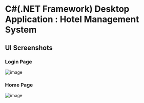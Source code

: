 # C#(.NET Framework) Desktop Application :  Hotel Management System
<h2> UI Screenshots </h2>

<h3>Login Page</h3>

![image](https://user-images.githubusercontent.com/81382178/174803475-eb6e0087-e0b4-43d8-831c-881fff9660d3.png)

<h3>Home Page</h3>

![image](https://user-images.githubusercontent.com/81382178/174803970-cc0e2578-b6bf-4a40-b2a8-3455e049a92f.png)


